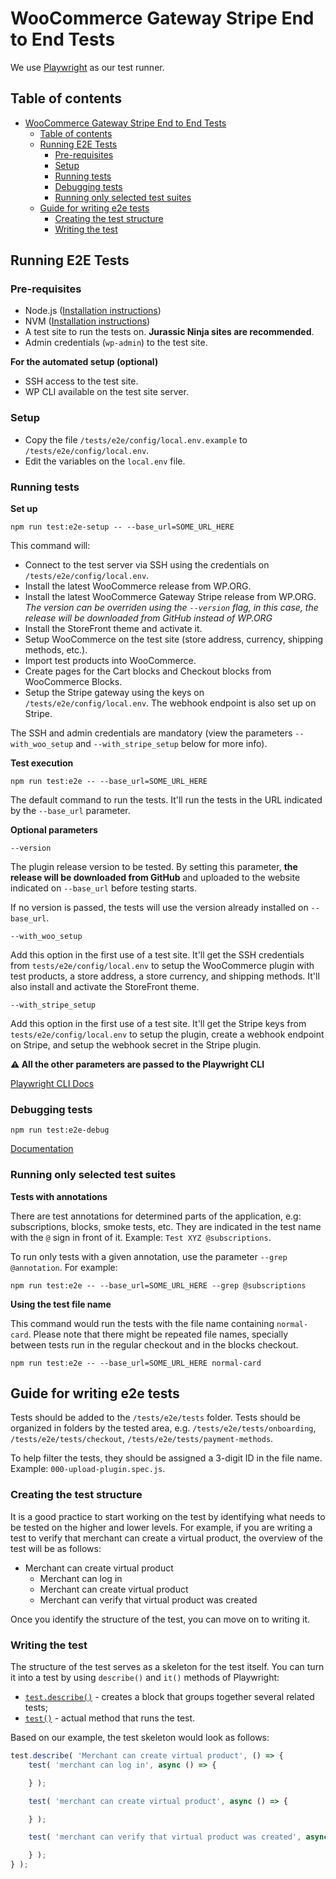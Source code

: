 # WooCommerce Gateway Stripe End to End Tests

We use [Playwright](https://playwright.dev/) as our test runner. 

## Table of contents

- [WooCommerce Gateway Stripe End to End Tests](#woocommerce-gateway-stripe-end-to-end-tests)
  - [Table of contents](#table-of-contents)
  - [Running E2E Tests](#running-e2e-tests)
    - [Pre-requisites](#pre-requisites)
    - [Setup](#setup)
    - [Running tests](#running-tests)
    - [Debugging tests](#debugging-tests)
    - [Running only selected test suites](#running-only-selected-test-suites)
  - [Guide for writing e2e tests](#guide-for-writing-e2e-tests)
    - [Creating the test structure](#creating-the-test-structure)
    - [Writing the test](#writing-the-test)
  
## Running E2E Tests

### Pre-requisites

- Node.js ([Installation instructions](https://nodejs.org/en/download/))
- NVM ([Installation instructions](https://github.com/nvm-sh/nvm))
- A test site to run the tests on. **Jurassic Ninja sites are recommended**.
- Admin credentials (`wp-admin`) to the test site.

**For the automated setup (optional)**

- SSH access to the test site.
- WP CLI available on the test site server.

### Setup

- Copy the file `/tests/e2e/config/local.env.example` to `/tests/e2e/config/local.env`.
- Edit the variables on the `local.env` file.

### Running tests

**Set up**

`npm run test:e2e-setup -- --base_url=SOME_URL_HERE`

This command will:

- Connect to the test server via SSH using the credentials on `/tests/e2e/config/local.env`.
- Install the latest WooCommerce release from WP.ORG.
- Install the latest WooCommerce Gateway Stripe release from WP.ORG. *The version can be overriden using the `--version` flag, in this case, the release will be downloaded from GitHub instead of WP.ORG*
- Install the StoreFront theme and activate it. 
- Setup WooCommerce on the test site (store address, currency, shipping methods, etc.). 
- Import test products into WooCommerce.
- Create pages for the Cart blocks and Checkout blocks from WooCommerce Blocks.
- Setup the Stripe gateway using the keys on `/tests/e2e/config/local.env`. The webhook endpoint is also set up on Stripe.

The SSH and admin credentials are mandatory (view the parameters `--with_woo_setup` and `--with_stripe_setup` below for more info).

**Test execution**

`npm run test:e2e -- --base_url=SOME_URL_HERE`

The default command to run the tests. It'll run the tests in the URL indicated by the `--base_url` parameter.

**Optional parameters**

`--version`

The plugin release version to be tested. By setting this parameter, **the release will be downloaded from GitHub** and uploaded to the website indicated on `--base_url` before testing starts.

If no version is passed, the tests will use the version already installed on `--base_url`.

`--with_woo_setup`

Add this option in the first use of a test site. It'll get the SSH credentials from `tests/e2e/config/local.env` to setup the WooCommerce plugin with test products, a store address, a store currency, and shipping methods. It'll also install and activate the StoreFront theme.

`--with_stripe_setup`

Add this option in the first use of a test site. It'll get the Stripe keys from `tests/e2e/config/local.env` to setup the plugin, create a webhook endpoint on Stripe, and setup the webhook secret in the Stripe plugin.

**⚠️ All the other parameters are passed to the Playwright CLI**

[Playwright CLI Docs](https://playwright.dev/docs/test-cli)

### Debugging tests

`npm run test:e2e-debug`

[Documentation](https://playwright.dev/docs/debug)

### Running only selected test suites

**Tests with annotations**

There are test annotations for determined parts of the application, e.g: subscriptions, blocks, smoke tests, etc. They are indicated in the test name with the `@` sign in front of it. Example: `Test XYZ @subscriptions`.

To run only tests with a given annotation, use the parameter `--grep @annotation`. For example:

`npm run test:e2e -- --base_url=SOME_URL_HERE --grep @subscriptions`

**Using the test file name**

This command would run the tests with the file name containing `normal-card`. Please note that there might be repeated file names, specially between tests run in the regular checkout and in the blocks checkout.

 `npm run test:e2e -- --base_url=SOME_URL_HERE normal-card`

## Guide for writing e2e tests

Tests should be added to the `/tests/e2e/tests` folder. Tests should be organized in folders by the tested area, e.g. `/tests/e2e/tests/onboarding`, `/tests/e2e/tests/checkout`, `/tests/e2e/tests/payment-methods`.

To help filter the tests, they should be assigned a 3-digit ID in the file name. Example: `000-upload-plugin.spec.js`.

### Creating the test structure

It is a good practice to start working on the test by identifying what needs to be tested on the higher and lower levels. For example, if you are writing a test to verify that merchant can create a virtual product, the overview of the test will be as follows:

- Merchant can create virtual product
  - Merchant can log in
  - Merchant can create virtual product
  - Merchant can verify that virtual product was created

Once you identify the structure of the test, you can move on to writing it.

### Writing the test

The structure of the test serves as a skeleton for the test itself. You can turn it into a test by using `describe()` and `it()` methods of Playwright:

- [`test.describe()`](https://playwright.dev/docs/api/class-test#test-describe) - creates a block that groups together several related tests;
- [`test()`](https://playwright.dev/docs/api/class-test#test-call) - actual method that runs the test.

Based on our example, the test skeleton would look as follows:

```js
test.describe( 'Merchant can create virtual product', () => {
	test( 'merchant can log in', async () => {

	} );

	test( 'merchant can create virtual product', async () => {

	} );

	test( 'merchant can verify that virtual product was created', async () => {

	} );
} );
```
